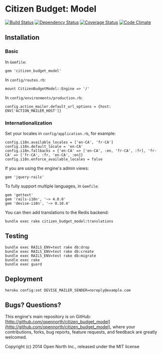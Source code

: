 # Citizen Budget: Model

[![Build Status](https://secure.travis-ci.org/opennorth/citizen_budget_model.png)](http://travis-ci.org/opennorth/citizen_budget_model)
[![Dependency Status](https://gemnasium.com/opennorth/citizen_budget_model.png)](https://gemnasium.com/opennorth/citizen_budget_model)
[![Coverage Status](https://coveralls.io/repos/opennorth/citizen_budget_model/badge.png?branch=master)](https://coveralls.io/r/opennorth/citizen_budget_model)
[![Code Climate](https://codeclimate.com/github/opennorth/citizen_budget_model.png)](https://codeclimate.com/github/opennorth/citizen_budget_model)

## Installation

### Basic

In `Gemfile`:

    gem 'citizen_budget_model'

In `config/routes.rb`:

    mount CitizenBudgetModel::Engine => '/'

In `config/environments/production.rb`:

    config.action_mailer.default_url_options = {host: ENV['ACTION_MAILER_HOST']}

### Internationalization

Set your locales in `config/application.rb`, for example:

    config.i18n.available_locales = ['en-CA', 'fr-CA']
    config.i18n.default_locale = 'en-CA'
    config.i18n.fallbacks = {'en-CA' => ['en-CA', :en, 'fr-CA', :fr], 'fr-CA' => ['fr-CA', :fr, 'en-CA', :en]}
    config.i18n.enforce_available_locales = false

If you are using the engine's admin views:

    gem 'jquery-rails'

To fully support multiple languages, in `Gemfile`:

    gem 'gettext'
    gem 'rails-i18n', '~> 4.0.0'
    gem 'devise-i18n', '~> 0.10.4'

You can then add translations to the Redis backend:

    bundle exec rake citizen_budget_model:translations

## Testing

    bundle exec RAILS_ENV=test rake db:drop
    bundle exec RAILS_ENV=test rake db:create
    bundle exec RAILS_ENV=test rake db:migrate
    bundle exec rake
    bundle exec guard

## Deployment

    heroku config:set DEVISE_MAILER_SENDER=noreply@example.com

## Bugs? Questions?

This engine's main repository is on GitHub: [http://github.com/opennorth/citizen_budget_model](http://github.com/opennorth/citizen_budget_model), where your contributions, forks, bug reports, feature requests, and feedback are greatly welcomed.

Copyright (c) 2014 Open North Inc., released under the MIT license
